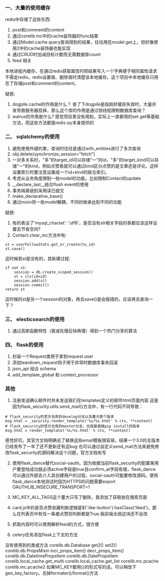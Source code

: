 ### 一、大量的使用缓存

redis中存储了这些东西: 
1. post和comment的content
2. 通过corelib.mc中的cache装饰器的func结果
3. 通过Model.cache.query查询得到的结果，往往用在model.get上，但好像使用2中的cache装饰器也能实现
4. 通过CRUD时加减目标计数而无需数据库count
5. feed 相关

本地进程内缓存，在通过redis获取属性时把结果写入一个字典便于相同属性请求不需走redis，redis设置值、删除值时清楚该本地缓存。这个项目中本地缓存只用在了存储post和comment的content。


疑惑:
1. dogpile.cache的作用是什么？
查了下dogpile是指刚好缓存失效时，大量并发导致服务器挂掉，那么这个库的作用是通过锁线程限制数据库查询？
2. walrus的作用是什么?
感觉项目里没有用到，实际上一直都用的set get等基础方法，而这些方法都是redis-py本身提供的


### 二、 sqlalchemy的使用
1. 避免使用外键约束，查询时往往是通过with_entities进行了多次查询
2. obj.delete(synchronize_session="fetch")
3. 一对多关系时，"多"的target_id可以存储"一"的id，"多"的target_kind可以存储"一"的kind，例如点赞表就可以通过kind区分点赞的是文章还是评论。这样设置索引时要注意设置成一个id+kind的联合索引。
4. 考虑从业务角度限制一些model的功能，比如限制Contact的update
5. __declare_last__结合flush event的使用 
6. 事务隔离级别采用读已提交
7. make_declarative_base()
8. 通过mixin将一些model解耦，不同的继承达到不同的功能

疑惑:
1. 有的表设了'mysql_charset': 'utf8'，是否没有str相关字段的表都应该这样设置去节省空间?
2. Contact.clear_mc方法中有:
```
st = userFollowStats.get_or_create(to_id)
st.save()
```
这时候若st是没有的，其新建过程:
```
if not st:
    session = db.create_scoped_session()
    st = cls(id=id)
    session.add(st)
    session.commit()
return st
```
这时候的st是另一个session的对象，再去save()是会报错的，应该再去查询一下？


### 三、 elesticsearch的使用
1. 通过高斯函数特性（衰减先慢后快再慢）得到一个热门分享的算法


### 四、 flask的使用
1. 封装一个Request类用于拿到request.user
2. 添加teardown_request钩子用于异常时数据库事务回滚
3. json_api 结合 schema
4. add_template_global 和 context_processor


### 其他
1. 注册发送确认邮件时并未发送我们在templates定义的邮件html页面内容
这是因为flask_security.utils.send_mail()方法中，有一行代码不同导致：
```
# flask_security的官方仓库的develop分支以及董大那个版本
msg.html = _security.render_template('%s/%s.html' % ctx, **context)
# flask_security的官方仓库的master分支，也就是直接pip install的版本
msg.html = render_template('%s/%s.html' % ctx, **context)  
```
感觉好坑，其官方文档明确说了替换这些email模板很容易，结果一个3.0的主版本已经发布了一年了还不更新还有这bug
也可以通过自定义send_mail方法来避免修改flask_security的源码解决这个问题，官方文档有写

2. 使用flask_dance替代social-oauth。因为依据当前flask_security的配置某用户要登陆成功就必须active字段是true且confirm_at字段有值，flask_dance可以通过外部去介入其创建用户的过程，social-oauth可能要修改源码。使用flask_dance本地测试时因为HTTPS的问题需要export OAUTHLIB_INSECURE_TRANSPORT=1

3. MC_KEY_ALL_TAGS这个董大只写了删除，我添加了获取放在搜索页面

4. card.js中的是否点赞收藏判断逻辑是$('.like-button').hasClass('liked')，那么在列表页中有任一条被点赞则判断都是True.我前端太弱这块还不会改

5. 抓取内容时可以使用解析feed的方式，很方便

6. celery任务添加flask上下文的方法




没有使用到的类或方法
corelib.db.Database get2() set2()
corelib.db.PropsMixin incr_props_item() decr_props_item()
corelib.db.DatetimePropsItem
corelib.db.DatePropsItem
corelib.local_cache.get_multi
corelib.local_cache.get_list
corelib.mc.pcache
corelib.mc.pcache2
如果MC_KEY都用{}的形式写的话，可以稍改下gen_key_factory，去掉formater()/format()方法


